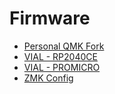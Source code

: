 # Firmware
* [Personal QMK Fork](https://github.com/jasonhazel/qmk_firmware/tree/hazel/chaz)
* [VIAL - RP2040CE](firmware/hazel_chaz_rp2040cd_vial.uf2)
* [VIAL - PROMICRO](firmware/hazel_chaz_promicro_vial.hex)
* [ZMK Config](https://github.com/hazels-garage/zmk-chaz/tree/v01)
